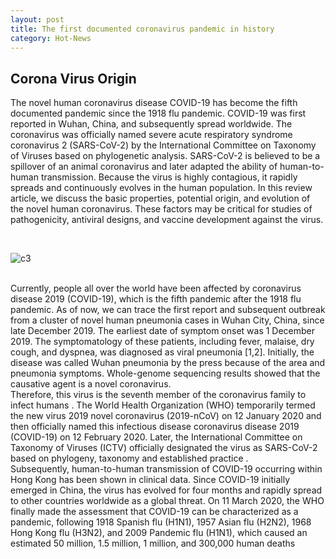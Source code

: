 ```yaml
---
layout: post
title: The first documented coronavirus pandemic in history
category: Hot-News
---
```

## Corona Virus Origin

The novel human coronavirus disease COVID-19 has become the fifth documented pandemic since the 1918 flu pandemic. COVID-19 was first reported in Wuhan, China, and subsequently spread worldwide. The coronavirus was officially named severe acute respiratory syndrome coronavirus 2 (SARS-CoV-2) by the International Committee on Taxonomy of Viruses based on phylogenetic analysis. SARS-CoV-2 is believed to be a spillover of an animal coronavirus and later adapted the ability of human-to-human transmission. Because the virus is highly contagious, it rapidly spreads and continuously evolves in the human population. In this review article, we discuss the basic properties, potential origin, and evolution of the novel human coronavirus. These factors may be critical for studies of pathogenicity, antiviral designs, and vaccine development against the virus.

<br>

![c3](/myblog/assets/images/c3.jpg)

<br>
Currently, people all over the world have been affected by coronavirus disease 2019 (COVID-19), which is the fifth pandemic after the 1918 flu pandemic. As of now, we can trace the first report and subsequent outbreak from a cluster of novel human pneumonia cases in Wuhan City, China, since late December 2019. The earliest date of symptom onset was 1 December 2019. The symptomatology of these patients, including fever, malaise, dry cough, and dyspnea, was diagnosed as viral pneumonia [1,2]. Initially, the disease was called Wuhan pneumonia by the press because of the area and pneumonia symptoms. Whole-genome sequencing results showed that the causative agent is a novel coronavirus.

<br>
 Therefore, this virus is the seventh member of the coronavirus family to infect humans . The World Health Organization (WHO) temporarily termed the new virus 2019 novel coronavirus (2019-nCoV) on 12 January 2020 and then officially named this infectious disease coronavirus disease 2019 (COVID-19) on 12 February 2020. Later, the International Committee on Taxonomy of Viruses (ICTV) officially designated the virus as SARS-CoV-2 based on phylogeny, taxonomy and established practice . 
 
 <br>
 Subsequently, human-to-human transmission of COVID-19 occurring within Hong Kong has been shown in clinical data. Since COVID-19 initially emerged in China, the virus has evolved for four months and rapidly spread to other countries worldwide as a global threat. On 11 March 2020, the WHO finally made the assessment that COVID-19 can be characterized as a pandemic, following 1918 Spanish flu (H1N1), 1957 Asian flu (H2N2), 1968 Hong Kong flu (H3N2), and 2009 Pandemic flu (H1N1), which caused an estimated 50 million, 1.5 million, 1 million, and 300,000 human deaths